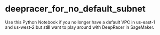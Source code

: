 # deepracer_for_no_default_subnet
Use this Python Notebook if you no longer have a default VPC in us-east-1 and us-west-2 but still want to play around with DeepRacer in SageMaker.
